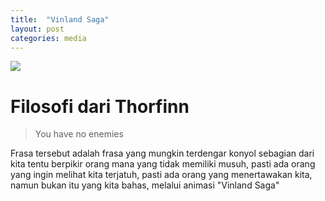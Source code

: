 ```yaml
---
title:  "Vinland Saga"
layout: post
categories: media
---
```


![](https://images2.alphacoders.com/114/1145714.png)


# Filosofi dari Thorfinn

> You have no enemies

Frasa tersebut adalah frasa yang mungkin terdengar konyol sebagian dari kita tentu berpikir orang mana yang tidak memiliki musuh, pasti ada orang yang ingin melihat kita terjatuh, pasti ada orang yang menertawakan kita, namun bukan itu yang kita bahas, melalui animasi "Vinland Saga" 